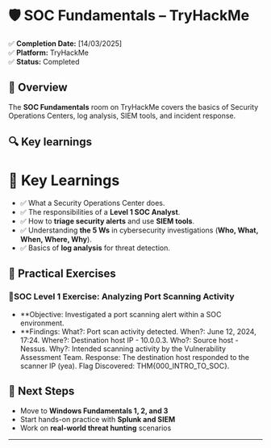 # 🛡️ SOC Fundamentals – TryHackMe  

✅ **Completion Date:** [14/03/2025]  
✅ **Platform:** TryHackMe  
✅ **Status:** Completed  

## 🔹 Overview  
The **SOC Fundamentals** room on TryHackMe covers the basics of Security Operations Centers, log analysis, SIEM tools, and incident response.  

## 🔍 Key learnings
# 🔎 Key Learnings  
- ✅ What a Security Operations Center does.  
- ✅ The responsibilities of a **Level 1 SOC Analyst**.  
- ✅ How to **triage security alerts** and use **SIEM tools**.  
- ✅ Understanding **the 5 Ws** in cybersecurity investigations (**Who, What, When, Where, Why**).  
- ✅ Basics of **log analysis** for threat detection.  
## 📌 Practical Exercises  
### 🔹SOC Level 1 Exercise: Analyzing Port Scanning Activity  
- **Objective: Investigated a port scanning alert within a SOC environment.  
- **Findings:
What?: Port scan activity detected.
When?: June 12, 2024, 17:24.
Where?: Destination host IP - 10.0.0.3.
Who?: Source host - Nessus.
Why?: Intended scanning activity by the Vulnerability Assessment Team.
Response: The destination host responded to the scanner IP (yea).
Flag Discovered: THM{000_INTRO_TO_SOC}.
## 🚀 Next Steps  
- Move to **Windows Fundamentals 1, 2, and 3**  
- Start hands-on practice with **Splunk and SIEM**  
- Work on **real-world threat hunting** scenarios  

---
